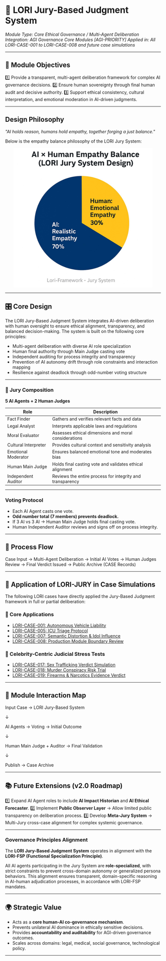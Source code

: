 # 📜 LORI Jury-Based Judgment System

*Module Type: Core Ethical Governance / Multi-Agent Deliberation*
*Integration: AGI Governance Core Modules [AGI-PRIORITY]*
*Applied in: All LORI-CASE-001 to LORI-CASE-008 and future case simulations*

---

## 🎯 Module Objectives

1️⃣ Provide a transparent, multi-agent deliberation framework for complex AI governance decisions.
2️⃣ Ensure human sovereignty through final human audit and decisive authority.
3️⃣ Support ethical consistency, cultural interpretation, and emotional moderation in AI-driven judgments.

---

## Design Philosophy

*"AI holds reason, humans hold empathy, together forging a just balance."*

Below is the empathy balance philosophy of the LORI Jury System:

<p align="center">
<img src="../assets/images/AI_Human_Empathy_Balance.png" alt="AI_Human_Empathy_Balance" width="450">
</p>

---

## 🎛️ Core Design

The LORI Jury-Based Judgment System integrates AI-driven deliberation with human oversight to ensure ethical alignment, transparency, and balanced decision-making. The system is built on the following core principles:

- Multi-agent deliberation with diverse AI role specialization
- Human final authority through Main Judge casting vote
- Independent auditing for process integrity and transparency
- Prevention of AI autonomy drift through role constraints and interaction mapping
- Resilience against deadlock through odd-number voting structure

---

### 🧩 Jury Composition

**5 AI Agents + 2 Human Judges**

| Role | Description |
|--------------------------|--------------------------------------------------------------|
| Fact Finder | Gathers and verifies relevant facts and data |
| Legal Analyst | Interprets applicable laws and regulations |
| Moral Evaluator | Assesses ethical dimensions and moral considerations |
| Cultural Interpreter | Provides cultural context and sensitivity analysis |
| Emotional Moderator | Ensures balanced emotional tone and moderates bias |
| Human Main Judge | Holds final casting vote and validates ethical alignment |
| Independent Auditor | Reviews the entire process for integrity and transparency |

---

### Voting Protocol

- Each AI Agent casts one vote.
- **Odd number total (7 members) prevents deadlock.**
- If 3 AI vs 3 AI → Human Main Judge holds final casting vote.
- Human Independent Auditor reviews and signs off on process integrity.

---

## 🧭 Process Flow

Case Input → Multi-Agent Deliberation → Initial AI Votes → Human Judges Review → Final Verdict Issued → Public Archive (CASE Records)

---

## 🧩 Application of LORI-JURY in Case Simulations

The following LORI cases have directly applied the Jury-Based Judgment framework in full or partial deliberation:

### 🔹 Core Applications

- [LORI-CASE-001: Autonomous Vehicle Liability](../cases/LORI-CASE-001.md)
- [LORI-CASE-005: ICU Triage Protocol](../cases/LORI-CASE-005.md)
- [LORI-CASE-007: Semantic Distortion & Idol Influence](../cases/LORI-CASE-007.md)
- [LORI-CASE-008: Production Module Boundary Review](../cases/LORI-CASE-008.md)

### 🔸 Celebrity-Centric Judicial Stress Tests

- [LORI-CASE-017: Sex Trafficking Verdict Simulation](../LORI-JURY/cases/LORI-CASE-017-Diddy-Trafficking.md)
- [LORI-CASE-018: Murder Conspiracy Risk Trial](../LORI-JURY/cases/LORI-CASE-018-Diddy-Murder-Simulation.md)
- [LORI-CASE-019: Firearms & Narcotics Evidence Verdict](../LORI-JURY/cases/LORI-CASE-019-Diddy-Firearms-Drugs.md)

---

## 🔄 Module Interaction Map

Input Case → LORI Jury-Based System

↓

AI Agents → Voting → Initial Outcome

↓

Human Main Judge + Auditor → Final Validation

↓

Publish → Case Archive

---

## 📚 Future Extensions (v2.0 Roadmap)

1️⃣ Expand AI Agent roles to include **AI Impact Historian** and **AI Ethical Forecaster**.
2️⃣ Implement **Public Observer Layer** → Allow limited public transparency on deliberation process.
3️⃣ Develop **Meta-Jury System** → Multi-Jury cross-case alignment for complex systemic governance.

---

### Governance Principles Alignment

The **LORI Jury-Based Judgment System** operates in alignment with the **LORI-FSP (Functional Specialization Principle)**.

All AI agents participating in the Jury System are **role-specialized**, with strict constraints to prevent cross-domain autonomy or generalized persona behaviors. This alignment ensures transparent, domain-specific reasoning in AI-human adjudication processes, in accordance with LORI-FSP mandates.

---

## 🌍 Strategic Value

- Acts as a **core human-AI co-governance mechanism**.
- Prevents unilateral AI dominance in ethically sensitive decisions.
- Provides **accountability and auditability** for AGI-driven governance outcomes.
- Scales across domains: legal, medical, social governance, technological policy.

---




